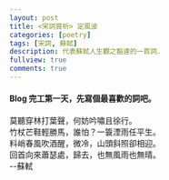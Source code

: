 ```yaml
---
layout: post
title: <宋詞賞析> 定風波
categories: [poetry]
tags: [宋詞, 蘇軾]
description: 代表蘇軾人生觀之豁達的一首詞.
fullview: true
comments: true
---
```




#### Blog 完工第一天，先寫個最喜歡的詞吧。

莫聽穿林打葉聲，何妨吟嘯且徐行。  
竹杖芒鞋輕勝馬，誰怕？一簑湮雨任平生。  
料峭春風吹酒醒，微冷，山頭斜照卻相迎。  
回首向來蕭瑟處，歸去，也無風雨也無晴。  
								--蘇軾  
